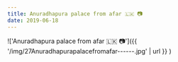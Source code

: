 ```yaml
---
title: Anuradhapura palace from afar 🇱🇰 📷
date: 2019-06-18
---
```


!['Anuradhapura palace from afar 🇱🇰 📷']({{ '/img/27Anuradhapurapalacefromafar------.jpg' | url }} )